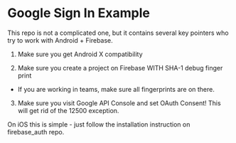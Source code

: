 # Google Sign In Example

This repo is not a complicated one, but it contains several key pointers who try to work with Android + Firebase.

1. Make sure you get Android X compatibility

2. Make sure you create a project on Firebase WITH SHA-1 debug finger print

- If you are working in teams, make sure all fingerprints are on there.

3. Make sure you visit Google API Console and set OAuth Consent! This will get rid of the 12500 exception.

On iOS this is simple - just follow the installation instruction on firebase_auth repo.
